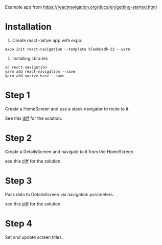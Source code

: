 Example app from https://reactnavigation.org/docs/en/getting-started.html

# Installation
1. Create react-native app with expo:
```
expo init react-navigation --template blank@sdk-32 --yarn
```
1. Installing libraries
```
cd react-navigation
yarn add react-navigation --save
yarn add native-base --save
```

# Step 1
Create a HomeScreen and use a stack navigator to route to it.

See this [diff](https://github.com/lubaochuan/react-navigation/commit/5c11c9aca0bb340f4c3831ff5c5dbd3788f8974a) for the solution.

# Step 2
Create a DetailsScreen and navigate to it from the HomeScreen.

see this [diff](https://github.com/lubaochuan/react-navigation/commit/4c7b36f020345283605d3dd3d6316ea863b1a7be) for the solution.

# Step 3
Pass data to DetailsScreen via navigation parameters.

see this [diff](https://github.com/lubaochuan/react-navigation/commit/17989bc3cda12a4f37670cbe1ea469b33af1797b) for the solution.

# Step 4
Set and update screen titles.
